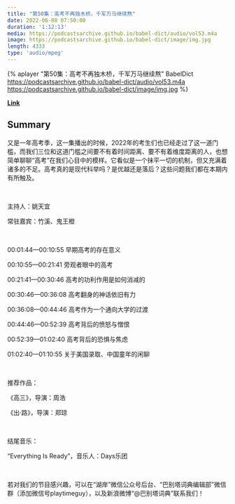 ```yaml
---
title: "第50集：高考不再独木桥，千军万马继续熬"
date: 2022-06-08 07:50:00
duration: '1:12:13'
media: https://podcastsarchive.github.io/babel-dict/audio/vol53.m4a
image: https://podcastsarchive.github.io/babel-dict/image/img.jpg
length: 4333
type: 'audio/mpeg'
---
```


{% aplayer "第50集：高考不再独木桥，千军万马继续熬" BabelDict  https://podcastsarchive.github.io/babel-dict/audio/vol53.m4a https://podcastsarchive.github.io/babel-dict/image/img.jpg %}

**[Link](https://www.xiaoyuzhoufm.com/episode/62a0562bae288d526dd02f53)**

## Summary
<p>又是一年高考季，这一集播出的时候，2022年的考生们也已经走过了这一道门槛，而我们三位和这道门槛之间要不有着时间距离、要不有着维度距离的人，也想简单聊聊“高考”在我们心目中的模样。它看似是一个抹平一切的机制，但又充满着诸多的不足。高考真的是现代科举吗？是优越还是落后？这些问题我们都在本期内有所触及。</p><p><br /></p><p>主持人：姚天宜</p><p>常驻嘉宾：竹溪、鬼王橙</p><p><br /></p><p>00:01:44—00:10:55 早期高考的存在意义</p><p>00:10:55—00:21:41 旁观者眼中的高考</p><p>00:21:41—00:30:46 高考的功利作用是如何消减的</p><p>00:30:46—00:36:08 高考翻身的神话依旧有力</p><p>00:36:08—00:44:46 高考作为一个通向大学的过渡</p><p>00:44:46—00:52:39 高考背后的愤怒与憎恨</p><p>00:52:39—01:02:40 高考背后的恐惧与焦虑</p><p>01:02:40—01:10:55 关于美国录取、中国童年的闲聊</p><p><br /></p><p>推荐作品：</p><p>《高三》，导演：周浩</p><p>《出·路》，导演：郑琼</p><p><br /></p><p>结尾音乐：</p><p>“Everything Is Ready”，音乐人：Days乐团</p><p><br /></p><p>若对我们的节目感兴趣，可以在“湖岸”微信公众号后台、“巴别塔词典编辑部”微信群（添加微信号playtimeguy），以及新浪微博“@巴别塔词典”联系我们！</p>
    